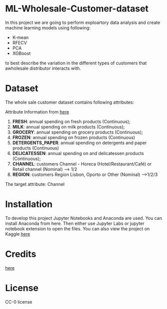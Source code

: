 # ML-Wholesale-Customer-dataset

In this project we are going to perform exploartory data analysis and create machine learning models using following:

   * K-mean
   * RFECV
   * PCA
   * XGBoost

to best describe the variation in the different types of customers that awholesale distributor interacts with.

# Dataset
The whole sale customer dataset contains following attributes:

Attribute Information from [here](https://archive.ics.uci.edu/ml/datasets/wholesale+customers)

1) **FRESH**: annual spending on fresh products (Continuous);
2) **MILK**: annual spending on milk products (Continuous);
3) **GROCERY**: annual spending on grocery products (Continuous);
4) **FROZEN**: annual spending on frozen products (Continuous)
5) **DETERGENTS_PAPER**: annual spending on detergents and paper products (Continuous)
6) **DELICATESSEN**: annual spending on and delicatessen products (Continuous);
7) **CHANNEL**: customers Channel - Horeca (Hotel/Restaurant/Café) or Retail channel (Nominal) --> 1/2
8) **REGION**: customers Region  Lisbon, Oporto or Other (Nominal) -->1/2/3

The target attribute: Channel

# Installation

To develop this project Jupyter Notebooks and Anaconda are used. You can install Anaconda from here. Then either use Jupyter Labs or jupyter notebook extension to open the files. You can also view the project on Kaggle [here](https://www.kaggle.com/code/elmirao/ml-wholesale-customer)

# Credits
[here](https://archive.ics.uci.edu/ml/datasets/wholesale+customers)
# License

CC-0 license
  
